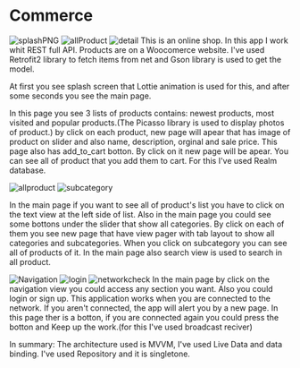 # Commerce

![splashPNG](https://user-images.githubusercontent.com/54942448/74115947-a6aa2e00-4bc6-11ea-9854-18bc90be6212.PNG)
![allProduct](https://user-images.githubusercontent.com/54942448/74114265-4ca56a80-4bbe-11ea-952a-d97bca0b9899.PNG)
![detail](https://user-images.githubusercontent.com/54942448/74114520-d1dd4f00-4bbf-11ea-92a3-a43fac192259.PNG)
This is an online shop. In this app I work whit REST full API. Products are on a Woocomerce website. I've used Retrofit2 library to fetch items from net and Gson library is used to get the model.

At first you see splash screen that Lottie animation is used for this, and after some seconds you see the main page. 

In this page you see 3 lists of products contains: newest products, most visited and popular products.(The Picasso library is used to display photos of product.)
by click on each product, new page will apear that has image of product on slider and also name, description, orginal and sale price. 
This page also has add_to_cart botton. By click on it new page will be apear. You can see all of product that you add them to cart. For this I've used Realm database.

![allproduct](https://user-images.githubusercontent.com/54942448/74114626-6d6ebf80-4bc0-11ea-9afb-a424f16a294b.PNG)
![subcategory](https://user-images.githubusercontent.com/54942448/74114681-b45cb500-4bc0-11ea-8a06-48cb91c659c5.PNG)

In the main page if you want to see all of product's list you have to click on the text view at the left side of list. 
Also in the main page you could see some bottons under the slider that show all categories. 
By click on each of them you see new page that have view pager with tab layout to show all categories and subcategories. 
When you click on subcategory you can see all of products of it. 
In the main page also search view is used to search in all product.

![Navigation](https://user-images.githubusercontent.com/54942448/74116327-5502a300-4bc8-11ea-98b4-c428915b299b.PNG)
![login](https://user-images.githubusercontent.com/54942448/74116360-76fc2580-4bc8-11ea-9a10-7e831e56e178.PNG)
![networkcheck](https://user-images.githubusercontent.com/54942448/74116382-8ed3a980-4bc8-11ea-97bb-4fee042ac0ca.PNG)
In the main page by click on the navigation view you could access any section you want. Also you could login or sign up.
This application works when you are connected to the network. If you aren't connected, the app will alert you by a new page. 
In this page ther is a botton, if you are connected again you could press the botton and Keep up the work.(for this I've used broadcast reciver)

In summary:
The architecture used is MVVM, I've used Live Data and data binding. I've used Repository and it is singletone. 




